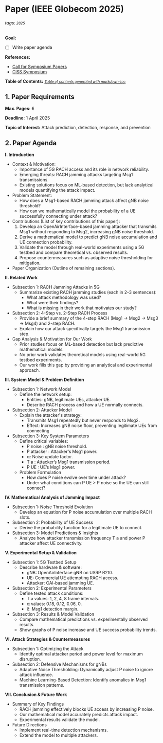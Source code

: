 # Paper (IEEE Globecom 2025)

###### tags: `2025`

**Goal:**
- [ ] Write paper agenda

**References:**
- [Call for Symposium Papers](https://globecom2025.ieee-globecom.org/call-symposium-papers)
- [CISS Symposium](https://globecom2025.ieee-globecom.org/sites/globecom2025.ieee-globecom.org/files/GC25-CFP-CISS.pdf)

**Table of Contents:**
<small><i><a href='http://ecotrust-canada.github.io/markdown-toc/'>Table of contents generated with markdown-toc</a></i></small>

## 1. Paper Requirements

<b>Max. Pages:</b> 6

<b>Deadline:</b> 1 April 2025

<b>Topic of Interest:</b> Attack prediction, detection, response, and prevention

## 2. Paper Agenda
<b>I. Introduction</b>
- Context & Motivation:
  - Importance of 5G RACH access and its role in network reliability.
  - Emerging threats: RACH jamming attacks targeting Msg1 transmissions.
  - Existing solutions focus on ML-based detection, but lack analytical models quantifying the attack impact.
- Problem Statement:
  - How does a Msg1-based RACH jamming attack affect gNB noise threshold?
  - How can we mathematically model the probability of a UE successfully connecting under attack?
- Contributions (List of key contributions of this paper):
  1. Develop an OpenAirInterface-based jamming attacker that transmits Msg1 without responding to Msg2, increasing gNB noise threshold.
  2. Derive a mathematical model to predict gNB noise accumulation and UE connection probability.
  3. Validate the model through real-world experiments using a 5G testbed and compare theoretical vs. observed results.
  4. Propose countermeasures such as adaptive noise thresholding for mitigation.
- Paper Organization (Outline of remaining sections).

<b>II. Related Work</b>
- Subsection 1: RACH Jamming Attacks in 5G
  - Summarize existing RACH jamming studies (each in 2–3 sentences):
    - What attack methodology was used?
    - What were their findings?
    - What is missing in their work that motivates our study?
- Subsection 2: 4-Step vs. 2-Step RACH Process
  - Provide a brief summary of the 4-step RACH (Msg1 → Msg2 → Msg3 → Msg4) and 2-step RACH.
  - Explain how our attack specifically targets the Msg1 transmission step.
- Gap Analysis & Motivation for Our Work
  - Prior studies focus on ML-based detection but lack predictive mathematical models.
  - No prior work validates theoretical models using real-world 5G testbed experiments.
  - Our work fills this gap by providing an analytical and experimental approach.

<b>III. System Model & Problem Definition</b>
- Subsection 1: Network Model
  - Define the network setup:
    - Entities: gNB, legitimate UEs, attacker UE.
    - Describe RACH process and how a UE normally connects.
- Subsection 2: Attacker Model
  - Explain the attacker's strategy:
    - Transmits Msg1 repeatedly but never responds to Msg2.
    - Effect: Increases gNB noise floor, preventing legitimate UEs from connecting.
- Subsection 3: Key System Parameters
  - Define critical variables:
    - P noise : gNB noise threshold.
    - P attacker : Attacker's Msg1 power.
    - α: Noise update factor.
    - T a : Attacker’s Msg1 transmission period.
    - P UE : UE’s Msg1 power.
  - Problem Formulation
    - How does P noise evolve over time under attack?
    - Under what conditions can P UE > P noise​ so the UE can still connect?

<b>IV. Mathematical Analysis of Jamming Impact</b>
- Subsection 1: Noise Threshold Evolution
  - Develop an equation for P noise accumulation over multiple RACH slots.
- Subsection 2: Probability of UE Success
  - Derive the probability function for a legitimate UE to connect.
- Subsection 3: Model Predictions & Insights
  - Analyze how attacker transmission frequency T a and power P attacker affect UE connectivity.

<b>V. Experimental Setup & Validation</b>
- Subsection 1: 5G Testbed Setup
  - Describe hardware & software:
    - gNB: OpenAirInterface gNB on USRP B210.
    - UE: Commercial UE attempting RACH access.
    - Attacker: OAI-based jamming UE.
- Subsection 2: Experimental Parameters
  - Define tested attack conditions:
    - T a values: 1, 2, 4, 8 frame intervals.
    - α values: 0.18, 0.12, 0.06, 0.
    - δ: Msg1 detection margin.
- Subsection 3: Results & Model Validation
  - Compare mathematical predictions vs. experimentally observed results.
  - Show graphs of P noise increase and UE success probability trends.

<b>VI. Attack Strategies & Countermeasures</b>
- Subsection 1: Optimizing the Attack
  - Identify optimal attacker period and power level for maximum disruption.
- Subsection 2: Defensive Mechanisms for gNBs
  - Adaptive Noise Thresholding: Dynamically adjust P noise to ignore attack influence.
  - Machine Learning-Based Detection: Identify anomalies in Msg1 transmission patterns.

<b>VII. Conclusion & Future Work</b>
- Summary of Key Findings
  - RACH jamming effectively blocks UE access by increasing P noise.
  - Our mathematical model accurately predicts attack impact.
  - Experimental results validate the model.
- Future Directions
  - Implement real-time detection mechanisms.
  - Extend the model to multiple attackers.

